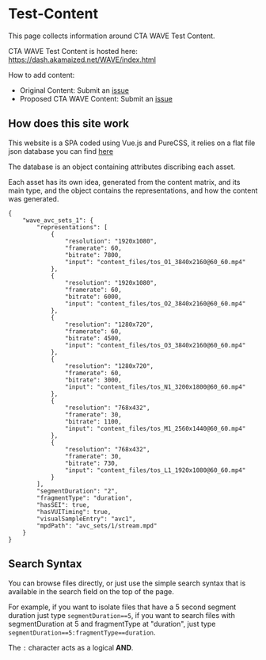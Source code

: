 # Test-Content

This page collects information around CTA WAVE Test Content.

CTA WAVE Test Content is hosted here: https://dash.akamaized.net/WAVE/index.html


How to add content:
* Original Content: Submit an [issue](https://github.com/cta-wave/Test-Content/issues/new&labels=proposed-original)
* Proposed CTA WAVE Content: Submit an [issue](https://github.com/cta-wave/Test-Content/issue/new&labels=proposed-wave-content) 

## How does this site work

This website is a SPA coded using Vue.js and PureCSS, it relies on a flat file json database you can find [here](http://dash.akamaized.net/WAVE/js/app.js)

The database is an object containing attributes discribing each asset.

Each asset has its own idea, generated from the content matrix, and its main type, and the object contains the representations, and how the content was generated.

```
{
    "wave_avc_sets_1": {
        "representations": [
            {
                "resolution": "1920x1080",
                "framerate": 60,
                "bitrate": 7800,
                "input": "content_files/tos_O1_3840x2160@60_60.mp4"
            },
            {
                "resolution": "1920x1080",
                "framerate": 60,
                "bitrate": 6000,
                "input": "content_files/tos_O2_3840x2160@60_60.mp4"
            },
            {
                "resolution": "1280x720",
                "framerate": 60,
                "bitrate": 4500,
                "input": "content_files/tos_O3_3840x2160@60_60.mp4"
            },
            {
                "resolution": "1280x720",
                "framerate": 60,
                "bitrate": 3000,
                "input": "content_files/tos_N1_3200x1800@60_60.mp4"
            },
            {
                "resolution": "768x432",
                "framerate": 30,
                "bitrate": 1100,
                "input": "content_files/tos_M1_2560x1440@60_60.mp4"
            },
            {
                "resolution": "768x432",
                "framerate": 30,
                "bitrate": 730,
                "input": "content_files/tos_L1_1920x1080@60_60.mp4"
            }
        ],
        "segmentDuration": "2",
        "fragmentType": "duration",
        "hasSEI": true,
        "hasVUITiming": true,
        "visualSampleEntry": "avc1",
        "mpdPath": "avc_sets/1/stream.mpd"
    }
}
```

## Search Syntax

You can browse files directly, or just use the simple search syntax that is available in the search field on the top of the page.

For example, if you want to isolate files that have a 5 second segment duration just type `segmentDuration==5`,
if you want to search files with segmentDuration at 5 and fragmentType at "duration", just type `segmentDuration==5:fragmentType==duration`.

The `:` character acts as a logical **AND**.
